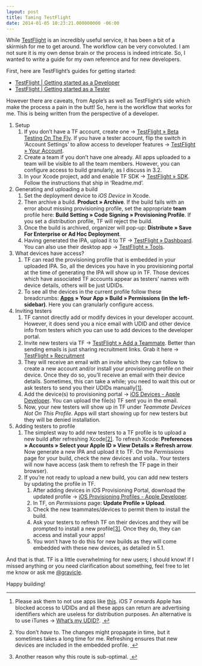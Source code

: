 ```yaml
---
layout: post
title: Taming TestFlight
date: 2014-01-05 10:23:21.000000000 -06:00
---
```

<p>While <a href="http://help.testflightapp.com/customer/portal/articles/1352859-getting-started-as-a-developer">TestFlight</a> is an incredibly useful service, it has been a bit of a skirmish for me to get around. The workflow can be very convoluted. I am not sure it is my own dense brain or the process is indeed intricate. So, I wanted to write a guide for my own reference and for new developers.</p>

<p>First, here are TestFlight&#8217;s guides for getting started:</p>

<ul>
<li><a href="http://help.testflightapp.com/customer/portal/articles/1352859-getting-started-as-a-developer">TestFlight | Getting started as a Developer</a></li>
<li><a href="http://help.testflightapp.com/customer/portal/articles/1339397-getting-started-as-a-tester">TestFlight | Getting started as a Tester</a></li>
</ul>

<p>However there are caveats, from Apple&#8217;s as well as TestFlight&#8217;s side which make the process a pain in the butt! So, here is the workflow that works for me. This is being written from the perspective of a developer.</p>

<ol>
<li>Setup

<ol>
<li>If you don&#8217;t have a TF account, create one → <a href="https://testflightapp.com/register/">TestFlight » Beta Testing On The Fly</a>. If you have a tester account, flip the switch in &#8216;Account Settings&#8217; to allow access to developer features → <a href="https://testflightapp.com/account/">TestFlight » Your Account</a>.</li>
<li>Create a team if you don&#8217;t have one already. All apps uploaded to a team will be visible to all the team members. However, you can configure access to build granularly, as I discuss in 3.2.</li>
<li>In your Xcode project, add and enable TF SDK → <a href="https://testflightapp.com/sdk/download/">TestFlight » SDK</a>. Follow the instructions that ship in &#8216;Readme.md&#8217;.</li>
</ol></li>
<li>Generating and uploading a build

<ol>
<li>Set the deployment device to <em>iOS Device</em> in Xcode.</li>
<li>Then archive a build. <strong>Product » Archive</strong>. If the build fails with an error about missing provisioning profile, set the appropriate <strong>team</strong> profile here: <strong>Build Setting » Code Signing » Provisioning Profile</strong>. If you set a distribution profile, TF will reject the build.</li>
<li>Once the build is archived, organizer will pop-up: <strong>Distribute » Save For Enterprise or Ad Hoc Deployment</strong>.</li>
<li>Having generated the IPA, upload it to TF → <a href="https://testflightapp.com/dashboard/">TestFlight » Dashboard</a>. You can also use their desktop app → <a href="https://testflightapp.com/dashboard/tools">TestFlight » Tools</a>.</li>
</ol></li>
<li>What devices have access?

<ol>
<li>TF can read the provisioning profile that is embedded in your uploaded IPA. So, all the devices you have in you provisioning portal at the time of generating the IPA will show up in TF. Those devices which have associated TF accounts appear as testers&#8217; names with device details, others will be just UDIDs.</li>
<li>To see all the devices in the current profile follow these breadcrumbs: <strong><a href="https://testflightapp.com/dashboard/applications/">Apps</a> » Your App » Build » Permissions (in the left-sidebar)</strong>. Here you can granularly configure access.</li>
</ol></li>
<li>Inviting testers

<ol>
<li>TF cannot directly add or modify devices in your developer account. However, it does send you a nice email with UDID and other device info from testers which you can use to add devices to the developer portal.</li>
<li>Invite new testers via TF → <a href="https://testflightapp.com/dashboard/team/members/add/">TestFlight » Add a Teammate</a>. Better than sending emails is just sharing recruitment links. Grab it here → <a href="https://www.testflightapp.com/dashboard/team/recruitment/edit">TestFlight » Recruitment</a></li>
<li>They will receive an email with an invite which they can follow to create a new account and/or install your provisioning profile on their device. Once they do so, you&#8217;ll receive an email with their device details. Sometimes, this can take a while; you need to wait this out or ask testers to send you their UDIDs manually<a href="#fn:1" id="fnref:1" title="see footnote" class="footnote">[1]</a>.</li>
<li>Add the device(s) to provisioning portal → <a href="https://developer.apple.com/account/ios/device/deviceList.action">iOS Devices - Apple Developer</a>. You can upload the file(s) TF sent you in the email.</li>
<li>Now, your new testers will show up in TF under <em>Teammate Devices Not On This Profile</em>. Apps will start showing up for new testers but they will be denied installation.</li>
</ol></li>
<li>Adding testers to profile

<ol>
<li>The simplest way to add new testers to a TF profile is to upload a new build after refreshing Xcode<a href="#fn:2" id="fnref:2" title="see footnote" class="footnote">[2]</a>. To refresh Xcode: <strong>Preferences » Accounts » Select your Apple ID » View Details » Refresh arrow</strong>. Now generate a new IPA and upload it to TF. On the <em>Permissions</em> page for your build, check the new devices and voila.. Your testers will now have access (ask them to refresh the TF page in their browser).</li>
<li>If you&#8217;re not ready to upload a new build, you can add new testers by updating the profile in TF.

<ol>
<li>After adding devices in iOS Provisioning Portal, download the updated profile → <a href="https://developer.apple.com/account/ios/profile/profileList.action">iOS Provisioning Profiles - Apple Developer</a>.</li>
<li>In TF, on <em>Permissions</em> page: <strong>Update Profile » Upload</strong>.</li>
<li>Check the new teammates/devices to permit them to install the build.</li>
<li>Ask your testers to refresh TF on their devices and they will be prompted to install a new profile<a href="#fn:3" id="fnref:3" title="see footnote" class="footnote">[3]</a>. Once they do, they can access and install your apps!</li>
<li>You won&#8217;t have to do this for new builds as they will come embedded with these new devices, as detailed in 5.1.</li>
</ol></li>
</ol></li>
</ol>

<p>And that is that. TF is a little overwhelming for new users; I should know! If I missed anything or you need clarification about something, feel free to let me know or ask me <a href="https://twitter.com/gravicle">@gravicle</a>.</p>

<p>Happy building!</p>

<div class="footnotes">
<hr />
<ol>

<li id="fn:1">
<p>Please ask them to not use apps like <a href="https://itunes.apple.com/us/app/udid-sender/id306603975?mt=8">this</a>. iOS 7 onwards Apple has blocked access to UDIDs and all these apps can return are advertising identifiers which are useless for distribution purposes. An alternative is to use iTunes → <a href="http://whatsmyudid.com/">What&#8217;s my UDID?</a>. <a href="#fnref:1" title="return to article" class="reversefootnote">&#160;&#8617;</a></p>
</li>

<li id="fn:2">
<p>You don&#8217;t <em>have</em> to. The changes might propagate in time, but it sometimes takes a long time for me. Refreshing ensures that new devices are included in the embedded profile. <a href="#fnref:2" title="return to article" class="reversefootnote">&#160;&#8617;</a></p>
</li>

<li id="fn:3">
<p>Another reason why this route is sub-optimal. <a href="#fnref:3" title="return to article" class="reversefootnote">&#160;&#8617;</a></p>
</li>

</ol>
</div>
